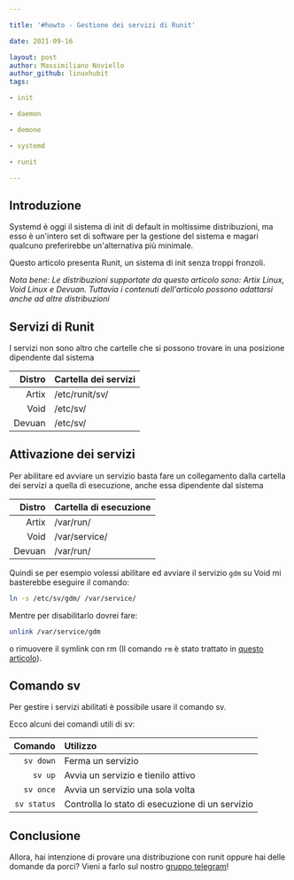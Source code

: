 ```yaml
---

title: '#howto - Gestione dei servizi di Runit'

date: 2021-09-16

layout: post
author: Massimiliano Noviello
author_github: linuxhubit
tags:

- init

- daemon

- demone

- systemd

- runit

---
```




## Introduzione

Systemd è oggi il sistema di init di default in moltissime distribuzioni, ma esso è un'intero set di software per la gestione del sistema e magari qualcuno preferirebbe un'alternativa più minimale.

Questo articolo presenta Runit, un sistema di init senza troppi fronzoli.



*Nota bene: Le distribuzioni supportate da questo articolo sono:
Artix Linux, Void Linux e Devuan.
Tuttavia i contenuti dell'articolo possono adattarsi anche ad altre distribuzioni*



## Servizi di Runit

I servizi non sono altro che cartelle che si possono trovare in una posizione dipendente dal sistema

| Distro | Cartella dei servizi |
| ------:|:-------------------- |
| Artix  | /etc/runit/sv/       |
| Void   | /etc/sv/             |
| Devuan | /etc/sv/             |



## Attivazione dei servizi

Per abilitare ed avviare un servizio basta fare un collegamento dalla cartella dei servizi a quella di esecuzione, anche essa dipendente dal sistema

| Distro | Cartella di esecuzione |
| ------:| ---------------------- |
| Artix  | /var/run/              |
| Void   | /var/service/          |
| Devuan | /var/run/              |



Quindi se per esempio volessi abilitare ed avviare il servizio `gdm` su Void mi basterebbe eseguire il comando:

```bash
ln -s /etc/sv/gdm/ /var/service/
```

Mentre per disabilitarlo dovrei fare:

```bash
unlink /var/service/gdm
```

o rimuovere il symlink con rm (Il comando `rm` è stato trattato in [questo articolo](https://linuxhub.it/articles/howto-shredding-e-rimozione-dei-file/)).



## Comando sv

Per gestire i servizi abilitati è possibile usare il comando sv.

Ecco alcuni dei comandi utili di sv:

| Comando     | Utilizzo                                        |
| -----------:|:----------------------------------------------- |
| `sv down`   | Ferma un servizio                               |
| `sv up`     | Avvia un servizio e tienilo attivo              |
| `sv once`   | Avvia un servizio una sola volta                |
| `sv status` | Controlla lo stato di esecuzione di un servizio |



## Conclusione

Allora, hai intenzione di provare una distribuzione con runit oppure hai delle domande da porci? Vieni a farlo sul nostro [gruppo telegram](https://t.me/linuxpeople)!


